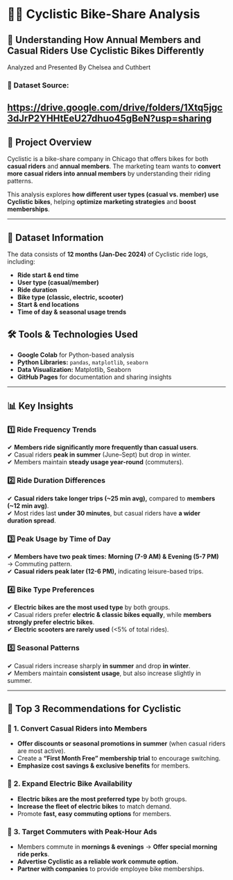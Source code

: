 # 🚴‍♂️ Cyclistic Bike-Share Analysis
## 📌 Understanding How Annual Members and Casual Riders Use Cyclistic Bikes Differently

Analyzed and Presented By Chelsea and Cuthbert

### 🔗 Dataset Source:
https://drive.google.com/drive/folders/1Xtq5jgc3dJrP2YHHtEeU27dhuo45gBeN?usp=sharing
---

## 📖 Project Overview
Cyclistic is a bike-share company in Chicago that offers bikes for both **casual riders** and **annual members**. The marketing team wants to **convert more casual riders into annual members** by understanding their riding patterns.

This analysis explores **how different user types (casual vs. member) use Cyclistic bikes**, helping **optimize marketing strategies** and **boost memberships**.

---

## 📂 Dataset Information
The data consists of **12 months (Jan-Dec 2024)** of Cyclistic ride logs, including:
- **Ride start & end time**
- **User type (casual/member)**
- **Ride duration**
- **Bike type (classic, electric, scooter)**
- **Start & end locations**
- **Time of day & seasonal usage trends**



## 🛠️ **Tools & Technologies Used**
- **Google Colab** for Python-based analysis
- **Python Libraries:** `pandas`, `matplotlib`, `seaborn`
- **Data Visualization:** Matplotlib, Seaborn
- **GitHub Pages** for documentation and sharing insights

---

## 📊 **Key Insights**
### 1️⃣ **Ride Frequency Trends**
✔ **Members ride significantly more frequently than casual users**.  
✔ Casual riders **peak in summer** (June–Sept) but drop in winter.  
✔ Members maintain **steady usage year-round** (commuters).  

### 2️⃣ **Ride Duration Differences**
✔ **Casual riders take longer trips (~25 min avg),** compared to **members (~12 min avg)**.  
✔ Most rides last **under 30 minutes**, but casual riders have **a wider duration spread**.  

### 3️⃣ **Peak Usage by Time of Day**
✔ **Members have two peak times:** **Morning (7-9 AM) & Evening (5-7 PM)** → Commuting pattern.  
✔ **Casual riders peak later (12-6 PM),** indicating leisure-based trips.  

### 4️⃣ **Bike Type Preferences**
✔ **Electric bikes are the most used type** by both groups.  
✔ Casual riders prefer **electric & classic bikes equally**, while **members strongly prefer electric bikes**.  
✔ **Electric scooters are rarely used** (<5% of total rides).  

### 5️⃣ **Seasonal Patterns**
✔ Casual riders increase sharply **in summer** and drop **in winter**.  
✔ Members maintain **consistent usage**, but also increase slightly in summer.  

---

## 📢 **Top 3 Recommendations for Cyclistic**
### 🎯 **1. Convert Casual Riders into Members**
- **Offer discounts or seasonal promotions in summer** (when casual riders are most active).  
- Create a **“First Month Free” membership trial** to encourage switching.  
- **Emphasize cost savings & exclusive benefits** for members.

### 🚀 **2. Expand Electric Bike Availability**
- **Electric bikes are the most preferred type** by both groups.  
- **Increase the fleet of electric bikes** to match demand.  
- Promote **fast, easy commuting options** for members.

### 📍 **3. Target Commuters with Peak-Hour Ads**
- Members commute in **mornings & evenings** → **Offer special morning ride perks**.  
- **Advertise Cyclistic as a reliable work commute option.**  
- **Partner with companies** to provide employee bike memberships.
